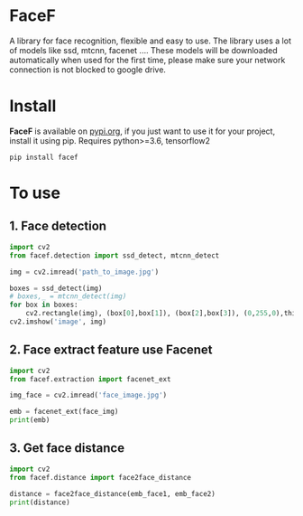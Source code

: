 # FaceF
A library for face recognition, flexible and easy to use. The library uses a lot of models like ssd, mtcnn, facenet .... These models will be downloaded automatically when used for the first time, please make sure your network connection is not blocked to google drive.

# Install
**FaceF** is available on [pypi.org](https://pypi.org/project/facef/), if you just want to use it for your project, install it using pip.
Requires python>=3.6, tensorflow2
```
pip install facef
```
# To use
## 1. Face detection

```py
import cv2
from facef.detection import ssd_detect, mtcnn_detect 

img = cv2.imread('path_to_image.jpg')

boxes = ssd_detect(img)
# boxes,_ = mtcnn_detect(img)
for box in boxes:
    cv2.rectangle(img), (box[0],box[1]), (box[2],box[3]), (0,255,0),thickness=2)
cv2.imshow('image', img)
```

## 2. Face extract feature use Facenet

```py
import cv2
from facef.extraction import facenet_ext 

img_face = cv2.imread('face_image.jpg')

emb = facenet_ext(face_img)
print(emb)
```

## 3. Get face distance

```py
import cv2
from facef.distance import face2face_distance 

distance = face2face_distance(emb_face1, emb_face2)
print(distance)
```